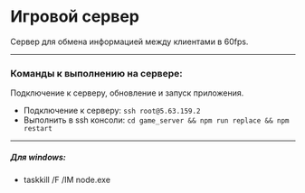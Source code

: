 # Игровой сервер
Сервер для обмена информацией между клиентами в 60fps.  

---

### Команды к выполнению на сервере:
Подключение к серверу, обновление и запуск приложения.
* Подключение к серверу: `ssh root@5.63.159.2`
* Выполнить в ssh консоли: `cd game_server && npm run replace && npm restart`

---

##### Для windows:
* taskkill /F /IM node.exe
